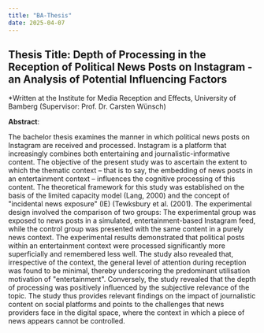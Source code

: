 ```yaml
---
title: "BA-Thesis"
date: 2025-04-07
---
```


## Thesis Title: Depth of Processing in the Reception of Political News Posts on Instagram - an Analysis of Potential Influencing Factors

*Written at the Institute for Media Reception and Effects, University of Bamberg (Supervisor: Prof. Dr. Carsten Wünsch)

**Abstract**:

The bachelor thesis examines the manner in which political news posts on Instagram are received and processed. Instagram is a platform that increasingly combines both entertaining and journalistic-informative content. The objective of the present study was to ascertain the extent to which the thematic context – that is to say, the embedding of news posts in an entertainment context – influences the cognitive processing of this content. The theoretical framework for this study was established on the basis of the limited capacity model (Lang, 2000) and the concept of "incidental news exposure" (IE) (Tewksbury et al. (2001). The experimental design involved the comparison of two groups: The experimental group was exposed to news posts in a simulated, entertainment-based Instagram feed, while the control group was presented with the same content in a purely news context. The experimental results demonstrated that political posts within an entertainment context were processed significantly more superficially and remembered less well. The study also revealed that, irrespective of the context, the general level of attention during reception was found to be minimal, thereby underscoring the predominant utilisation motivation of "entertainment". Conversely, the study revealed that the depth of processing was positively influenced by the subjective relevance of the topic. The study thus provides relevant findings on the impact of journalistic content on social platforms and points to the challenges that news providers face in the digital space, where the context in which a piece of news appears cannot be controlled.
